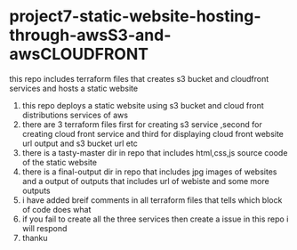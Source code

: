 # project7-static-website-hosting-through-awsS3-and-awsCLOUDFRONT
this repo includes terraform files that creates s3 bucket and cloudfront services and hosts a static website
1. this repo deploys a static website using s3 bucket and cloud front distributions services of aws
2. there are 3 terraform files first for creating s3 service ,second for creating cloud front service and third for displaying cloud front website url output and s3 bucket url etc
3. there is a tasty-master dir in repo that includes html,css,js source coode of the static website
4. there is a final-output dir in repo that includes jpg images of websites and a output of outputs that includes url of webiste and some more outputs
5. i have added breif comments in all terraform files that tells which block of code does what
6. if you fail to create all the three services then create a issue in this repo i will respond
7. thanku
